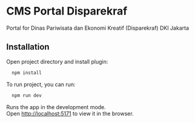 # CMS Portal Disparekraf

Portal for Dinas Pariwisata dan Ekonomi Kreatif (Disparekraf) DKI Jakarta 


## Installation

Open project directory and install plugin:

```bash
  npm install
```

To run project, you can run:

```bash
  npm run dev
```

Runs the app in the development mode.\
Open [http://localhost:5171](http://localhost:5171/) to view it in the browser.

